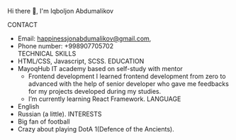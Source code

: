 Hi there 👋, I'm Iqboljon Abdumalikov

CONTACT
  - Email: happinessjonabdumalikov@gmail.com,
  - Phone number: +998907705702     
TECHNICAL SKILLS
  - HTML/CSS, Javascript, SCSS.
EDUCATION
  - MayoqHub IT academy based on self-study with mentor
    - Frontend development
      I learned frontend development from zero to advanced with the help of senior
      developer who gave me feedbacks for my projects developed during my
      studies.
    - I’m currently learning React Framework.
LANGUAGE
  - English
  - Russian (a little).
INTERESTS
  - Big fan of football
  - Crazy about playing DotA 1(Defence of the Ancients).
